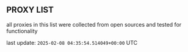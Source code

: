 ## PROXY LIST

all proxies in this list were collected from open sources and tested for functionality

last update: `2025-02-08 04:35:54.514049+00:00` UTC